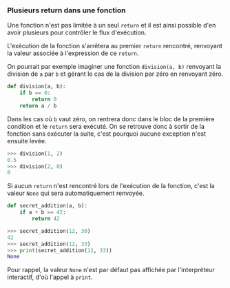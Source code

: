 ### Plusieurs return dans une fonction

Une fonction n'est pas limitée à un seul `return` et il est ainsi possible d'en avoir plusieurs pour contrôler le flux d'exécution.

L'exécution de la fonction s'arrêtera au premier `return` rencontré, renvoyant la valeur associée à l'expression de ce `return`.

On pourrait par exemple imaginer une fonction `division(a, b)` renvoyant la division de `a` par `b` et gérant le cas de la division par zéro en renvoyant zéro.

```python
def division(a, b):
    if b == 0:
        return 0
    return a / b
```

Dans les cas où `b` vaut zéro, on rentrera donc dans le bloc de la première condition et le `return` sera exécuté.
On se retrouve donc à sortir de la fonction sans exécuter la suite, c'est pourquoi aucune exception n'est ensuite levée.

```python
>>> division(1, 2)
0.5
>>> division(2, 0)
0
```

Si aucun `return` n'est rencontré lors de l'exécution de la fonction, c'est la valeur `None` qui sera automatiquement renvoyée.

```python
def secret_addition(a, b):
    if a + b == 42:
        return 42
```

```python
>>> secret_addition(12, 30)
42
>>> secret_addition(12, 33)
>>> print(secret_addition(12, 33))
None
```

Pour rappel, la valeur `None` n'est par défaut pas affichée par l'interpréteur interactif, d'où l'appel à `print`.
